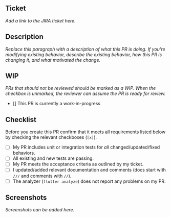 ## Ticket

*Add a link to the JIRA ticket here.*

## Description

*Replace this paragraph with a description of what this PR is doing. If you're modifying existing behavior, describe the existing behavior, how this PR is changing it, and what motivated the change.*

## WIP

*PRs that should not be reviewed should be marked as a WIP. When the checkbox is unmarked, the reviewer can assume the PR is ready for review.*

- [] This PR is currently a work-in-progress

## Checklist

Before you create this PR confirm that it meets all requirements listed below by checking the relevant checkboxes (`[x]`).

- [ ] My PR includes unit or integration tests for *all* changed/updated/fixed behaviors.
- [ ] All existing and new tests are passing.
- [ ] My PR meets the acceptance criteria as outlined by my ticket.
- [ ] I updated/added relevant documentation and comments (docs start with `///` and comments with `//`).
- [ ] The analyzer (`flutter analyze`) does not report any problems on my PR.

## Screenshots

*Screenshots can be added here.*
